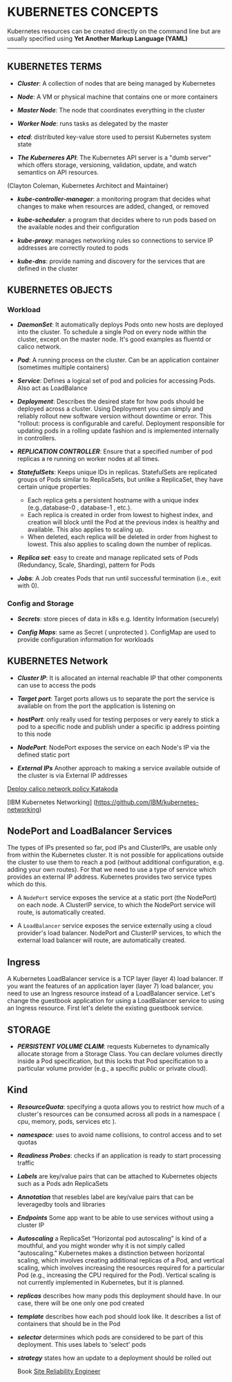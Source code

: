 # KUBERNETES CONCEPTS

Kubernetes resources can be created directly on the command line but are usually specified using **Yet Another Markup Language (YAML)**

---

## KUBERNETES TERMS

 * **_Cluster_**: A collection of nodes that are being managed by Kubernetes

 * **_Node_**: A VM or physical machine that contains one or more containers

 * **_Master Node_**: The node that coordinates everything in the cluster

 * **_Worker Node_**: runs tasks as delegated by the master
 
 * **_etcd_**: distributed key-value store used to persist Kubernetes system state
 
 * **_The Kuberneres API_**: The Kubernetes API server is a "dumb server" which offers storage, versioning, validation, update, and watch semantics on API resources.

(Clayton Coleman, Kubernetes Architect and Maintainer)
 
 * **_kube-controller-manager_**: a monitoring program that decides what changes to make when resources are added, changed, or removed
 
 * **_kube-scheduler_**: a program that decides where to run pods based on the available nodes and their configuration
 
 * **_kube-proxy_**: manages networking rules so connections to service IP addresses are correctly routed to pods

 * **_kube-dns_**: provide naming and discovery for the services that are defined in the cluster

## KUBERNETES OBJECTS

### Workload

 * **_DaemonSet_**: It automatically deploys Pods onto new hosts are deployed into the cluster. To schedule a single Pod on every node within the cluster, except on the master node. It's good examples as fluentd or calico network.
 
 * **_Pod_**: A running process on the cluster. Can be an application container (sometimes multiple containers)

 * **_Service_**: Defines a logical set of pod and policies for accessing Pods. Also act as LoadBalance

 * **_Deployment_**: Describes the desired state for how pods should be deployed across a cluster. Using Deployment you can simply and reliably rollout new software version without downtime or error. This "rollout: process is configurable and careful.
 Deployment responsible for updating pods in a rolling update fashion and is implemented internally in controllers.
 
 * **_REPLICATION CONTROLLER_**: Ensure that a specified number of pod replicas a re running on worker nodes at all times.

 * **_StatefulSets_**: Keeps unique IDs in replicas. StatefulSets are replicated groups of Pods similar to ReplicaSets, but unlike a ReplicaSet, they have certain unique properties:
	* Each replica gets a persistent hostname with a unique index (e.g.,database-0 ,	 database-1 ,	etc.).
 	* Each replica	is created in order from lowest to highest index, and creation will block until the Pod at the previous	index is healthy and available. This also applies to	scaling	up.
 	* When	deleted, each replica will be deleted in order from highest to lowest. This also applies to scaling down the number of replicas.
 
 * **_Replica set_**: easy to create and manage replicated sets of Pods (Redundancy, Scale, Sharding), pattern for Pods

 * **_Jobs_**: A Job creates Pods that run until successful termination	(i.e.,	exit	with	0).

### Config and Storage

 * **_Secrets_**: store pieces of data in k8s e.g. Identity Information (securely)

 * **_Config Maps_**: same as Secret ( unprotected ). ConfigMap are used to provide configuration information for workloads


## KUBERNETES Network

 * **_Cluster IP_**: It is allocated an internal reachable IP that other components can use to access the pods

 * **_Target port_**: Target ports allows us to separate the port the service is available on from the port the application is listening on
 
 * **_hostPort_**: only really used for testing perposes or very earely to stick a pod to a specific node and publish under a specific ip address pointing to this node

 * **_NodePort_**: NodePort exposes the service on each Node's IP via the defined static port

 * **_External IPs_** Another approach to making a service available outside of the cluster is via External IP addresses

[Deploy calico network policy Katakoda ](https://www.katacoda.com/courses/kubernetes/deploy-calico-networking "Network Policy")

[IBM Kubernetes Networking] (https://github.com/IBM/kubernetes-networking)

## NodePort and LoadBalancer Services

The types of IPs presented so far, pod IPs and ClusterIPs, are usable only from within the Kubernetes cluster. It is not possible for applications outside the cluster to use them to reach a pod (without additional configuration, e.g. adding your own routes). For that we need to use a type of service which provides an external IP address. Kubernetes provides two service types which do this.

   * A ```NodePort``` service exposes the service at a static port (the NodePort) on each node. A ClusterIP service, to which the NodePort service will route, is automatically created.

   * A ```LoadBalancer``` service exposes the service externally using a cloud provider's load balancer. NodePort and ClusterIP services, to which the external load balancer will route, are automatically created.
   
 ## Ingress

A Kubernetes LoadBalancer service is a TCP layer (layer 4) load balancer. If you want the features of an application layer (layer 7) load balancer, you need to use an Ingress resource instead of a LoadBalancer service. Let's change the guestbook application for using a LoadBalancer service to using an Ingress resource. First let's delete the existing guestbook service.


## STORAGE

 * **_PERSISTENT VOLUME CLAIM_**: requests Kubernetes to dynamically allocate storage from a Storage Class. You can declare volumes directly inside a Pod specification, but this locks that Pod specification to a particular volume provider (e.g., a specific public or private cloud).


## Kind
	
 * **_ResourceQuota_**: specifying a quota allows you to restrict how much of a cluster's resources can be consumed across all pods in a namespace ( cpu, memory, pods, services etc ).

 * **_namespace_**: uses to avoid name collisions, to control access and to set quotas
 
 * **_Readiness Probes_**: checks if an application is ready to start processing traffic
 
 * **_Labels_** are key/value pairs that can be attached to Kubernetes objects such as a Pods adn ReplicaSets

 * **_Annotation_** that resebles label are key/value pairs that can be leveragedby tools and libraries
 
 * **_Endpoints_** Some app want to be able to use services without using a cluster IP

 * **_Autoscaling_** a ReplicaSet
 “Horizontal	pod	autoscaling”	is	kind	of	a	mouthful,	and	you	might	wonder	why
it	is	not	simply	called	“autoscaling.”	Kubernetes	makes	a	distinction	between
horizontal	scaling,	which	involves	creating	additional	replicas	of	a	Pod,	and
vertical	scaling,	which	involves	increasing	the	resources	required	for	a	particular
Pod	(e.g.,	increasing	the	CPU	required	for	the	Pod).	Vertical	scaling	is	not
currently	implemented	in	Kubernetes,	but	it	is	planned.

* **_replicas_** describes how many pods this deployment should have. In our case, there will be one only one pod created

* **_template_** describes how each pod should look like. It describes a list of containers that should be in the Pod

* **_selector_** determines which pods are considered to be part of this deployment. This uses labels to 'select' pods

* **_strategy_** states how an update to a deployment should be rolled out



	Book 
[Site Reliability Engineer](http://shop.oreilly.com/product/0636920041528.do)
 
